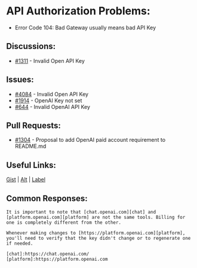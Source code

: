 [gist]:https://gist.github.com/anonhostpi/97d4bb3e9535c92b8173fae704b76264#file-_topics-0005-api-0002-access-key-md
[source]:https://github.com/anonhostpi/AUTOGPT.TRACKERS/blob/main/TOPICS/0005.API/0002.ACCESS/KEY.md
[label]:https://github.com/Significant-Gravitas/Auto-GPT/labels/API%20access
# API Authorization Problems:
- Error Code 104: Bad Gateway usually means bad API Key
## Discussions:
- [#1311][1311] - Invalid Open API Key

## Issues:
- [#4084][4084] - Invalid Open API Key
- [#1914][1914] - OpenAI Key not set
- [#644][644] - Invalid OpenAI API Key

## Pull Requests:
- [#1304][1304] - Proposal to add OpenAI paid account requirement to README.md

## Useful Links:
[Gist][gist] | [Alt][source] | [Label][label]

## Common Responses:
```
It is important to note that [chat.openai.com][chat] and [platform.openai.com][platform] are not the same tools. Billing for one is completely different from the other.

Whenever making changes to [https://platform.openai.com][platform], you'll need to verify that the key didn't change or to regenerate one if needed.

[chat]:https://chat.openai.com/
[platform]:https://platform.openai.com
```

[644]:https://github.com/Significant-Gravitas/Auto-GPT/issues/644
[1073]:https://github.com/Significant-Gravitas/Auto-GPT/issues/1073
[1227]:https://github.com/Significant-Gravitas/Auto-GPT/issues/1227
[1311]:https://github.com/Significant-Gravitas/Auto-GPT/discussions/1311
[1304]:https://github.com/Significant-Gravitas/Auto-GPT/pull/1304
[1914]:https://github.com/Significant-Gravitas/Auto-GPT/issues/1914
[4084]:https://github.com/Significant-Gravitas/Auto-GPT/issues/4084
